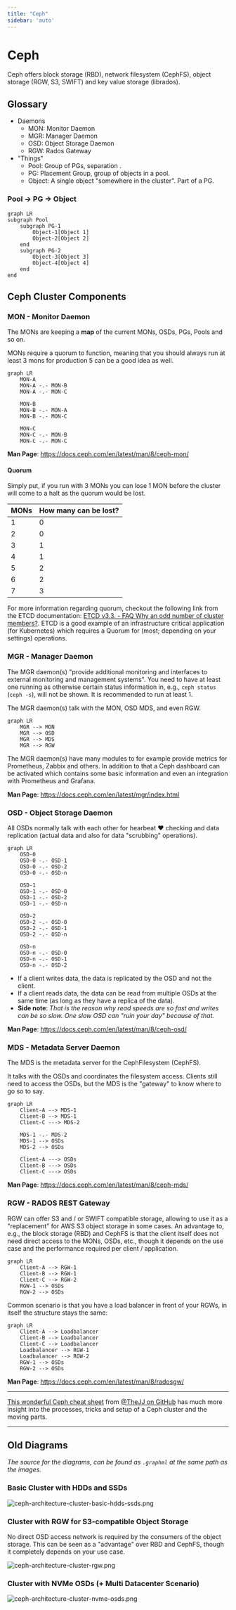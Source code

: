```yaml
---
title: "Ceph"
sidebar: 'auto'
---
```


# Ceph

Ceph offers block storage (RBD), network filesystem (CephFS), object storage (RGW, S3, SWIFT) and key value storage (librados).

## Glossary

* Daemons
    * MON: Monitor Daemon
    * MGR: Manager Daemon
    * OSD: Object Storage Daemon
    * RGW: Rados Gateway
* "Things"
    * Pool: Group of PGs, separation .
    * PG: Placement Group, group of objects in a pool.
    * Object: A single object "somewhere in the cluster". Part of a PG.

### Pool -> PG -> Object

```mermaid
graph LR
subgraph Pool
    subgraph PG-1
        Object-1[Object 1]
        Object-2[Object 2]
    end
    subgraph PG-2
        Object-3[Object 3]
        Object-4[Object 4]
    end
end
```

## Ceph Cluster Components

### MON - Monitor Daemon

The MONs are keeping a **map** of the current MONs, OSDs, PGs, Pools and so on.

MONs require a quorum to function, meaning that you should always run at least 3 mons for production 5 can be a good idea as well.

```mermaid
graph LR
    MON-A
    MON-A -.- MON-B
    MON-A -.- MON-C

    MON-B
    MON-B -.- MON-A
    MON-B -.- MON-C

    MON-C
    MON-C -.- MON-B
    MON-C -.- MON-C
```

**Man Page**: https://docs.ceph.com/en/latest/man/8/ceph-mon/

#### Quorum

Simply put, if you run with 3 MONs you can lose 1 MON before the cluster will come to a halt as the quorum would be lost.

| MONs | How many can be lost? |
| ---- | --------------------- |
| 1    | 0                     |
| 2    | 0                     |
| 3    | 1                     |
| 4    | 1                     |
| 5    | 2                     |
| 6    | 2                     |
| 7    | 3                     |

For more information regarding quorum, checkout the following link from the ETCD documentation: [ETCD v3.3. - FAQ Why an odd number of cluster members?](https://etcd.io/docs/v3.3/faq/#why-an-odd-number-of-cluster-members).
ETCD is a good example of an infrastructure critical application (for Kubernetes) which requires a Quorum for (most; depending on your settings) operations.

### MGR - Manager Daemon

The MGR daemon(s) "provide additional monitoring and interfaces to external monitoring and management systems". You need to have at least one running as otherwise certain status information in, e.g., `ceph status` (`ceph -s`), will not be shown.
It is recommended to run at least 1.

The MGR daemon(s) talk with the MON, OSD MDS, and even RGW.

```mermaid
graph LR
    MGR --> MON
    MGR --> OSD
    MGR --> MDS
    MGR --> RGW
```

The MGR daemon(s) have many modules to for example provide metrics for Prometheus, Zabbix and others. In addition to that a Ceph dashboard can be activated which contains some basic information and even an integration with Prometheus and Grafana.

**Man Page**: https://docs.ceph.com/en/latest/mgr/index.html

### OSD - Object Storage Daemon

All OSDs normally talk with each other for hearbeat :heart: checking and data replication (actual data and also for data "scrubbing" operations).

```mermaid
graph LR
    OSD-0
    OSD-0 -.- OSD-1
    OSD-0 -.- OSD-2
    OSD-0 -.- OSD-n

    OSD-1
    OSD-1 -.- OSD-0
    OSD-1 -.- OSD-2
    OSD-1 -.- OSD-n

    OSD-2
    OSD-2 -.- OSD-0
    OSD-2 -.- OSD-1
    OSD-2 -.- OSD-n

    OSD-n
    OSD-n -.- OSD-0
    OSD-n -.- OSD-1
    OSD-n -.- OSD-2
```

* If a client writes data, the data is replicated by the OSD and not the client.
* If a client reads data, the data can be read from multiple OSDs at the same time (as long as they have a replica of the data).
* **Side note**: _That is the reason why read speeds are so fast and writes can be so slow. One slow OSD can "ruin your day" because of that._

**Man Page**: https://docs.ceph.com/en/latest/man/8/ceph-osd/

### MDS - Metadata Server Daemon

The MDS is the metadata server for the CephFilesystem (CephFS).

It talks with the OSDs and coordinates the filesystem access. Clients still need to access the OSDs, but the MDS is the "gateway" to know where to go so to say.

```mermaid
graph LR
    Client-A --> MDS-1
    Client-B --> MDS-1
    Client-C ---> MDS-2

    MDS-1 -.- MDS-2
    MDS-1 --> OSDs
    MDS-2 --> OSDs

    Client-A ---> OSDs
    Client-B ---> OSDs
    Client-C ---> OSDs
```

**Man Page**: https://docs.ceph.com/en/latest/man/8/ceph-mds/

### RGW - RADOS REST Gateway

RGW can offer S3 and / or SWIFT compatible storage, allowing to use it as a "replacement" for AWS S3 object storage in some cases.
An advantage to, e.g., the block storage (RBD) and CephFS is that the client itself does not need direct access to the MONs, OSDs, etc., though it depends on the use case and the performance required per client / application.

```mermaid
graph LR
    Client-A --> RGW-1
    Client-B --> RGW-1
    Client-C --> RGW-2
    RGW-1 --> OSDs
    RGW-2 --> OSDs
```

Common scenario is that you have a load balancer in front of your RGWs, in itself the structure stays the same:

```mermaid
graph LR
    Client-A --> Loadbalancer
    Client-B --> Loadbalancer
    Client-C --> Loadbalancer
    Loadbalancer --> RGW-1
    Loadbalancer --> RGW-2
    RGW-1 --> OSDs
    RGW-2 --> OSDs
```

**Man Page**: https://docs.ceph.com/en/latest/man/8/radosgw/

***

[This wonderful Ceph cheat sheet](https://github.com/TheJJ/ceph-cheatsheet) from [@TheJJ on GitHub](https://github.com/TheJJ) has much more insight into the processes, tricks and setup of a Ceph cluster and the moving parts.

***

## Old Diagrams

_The source for the diagrams, can be found as `.graphml` at the same path as the images._

### Basic Cluster with HDDs and SSDs

![ceph-architecture-cluster-basic-hdds-ssds.png](architecture/ceph-architecture-cluster-basic-hdds-ssds.png)

### Cluster with RGW for S3-compatible Object Storage

No direct OSD access network is required by the consumers of the object storage.
This can be seen as a "advantage" over RBD and CephFS, though it completely depends on your use case.

![ceph-architecture-cluster-rgw.png](architecture/ceph-architecture-cluster-rgw.png)

### Cluster with NVMe OSDs (+ Multi Datacenter Scenario)

![ceph-architecture-cluster-nvme-osds.png](architecture/ceph-architecture-cluster-nvme-osds.png)
